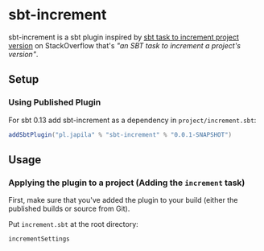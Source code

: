 sbt-increment
=============

sbt-increment is a sbt plugin inspired by [sbt task to increment project version](http://stackoverflow.com/q/23681713/1305344) on StackOverflow that's *"an SBT task to increment a project's version"*.

Setup
-----

### Using Published Plugin

For sbt 0.13 add sbt-increment as a dependency in `project/increment.sbt`:

```scala
addSbtPlugin("pl.japila" % "sbt-increment" % "0.0.1-SNAPSHOT")
```

Usage
-----

### Applying the plugin to a project (Adding the `increment` task)

First, make sure that you've added the plugin to your build (either the published
builds or source from Git).

Put `increment.sbt` at the root directory:

```scala
incrementSettings
```

